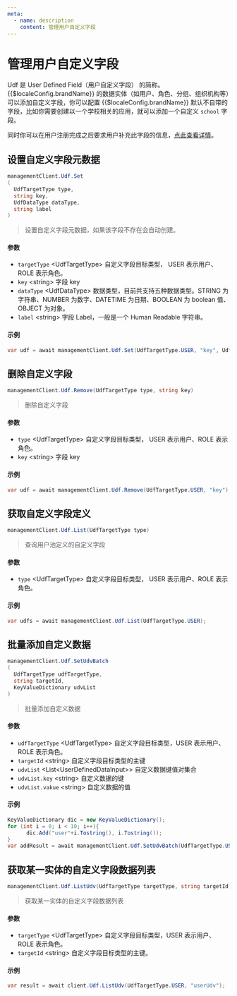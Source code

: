 ```yaml
---
meta:
  - name: description
    content: 管理用户自定义字段
---
```


# 管理用户自定义字段

<LastUpdated/>

Udf 是 User Defined Field（用户自定义字段） 的简称。{{$localeConfig.brandName}} 的数据实体（如用户、角色、分组、组织机构等）可以添加自定义字段，你可以配置 {{$localeConfig.brandName}} 默认不自带的字段，比如你需要创建以一个学校相关的应用，就可以添加一个自定义 `school` 字段。

同时你可以在用户注册完成之后要求用户补充此字段的信息，[点此查看详情](/guides/authentication/extensibility/user-defined-field.md)。

## 设置自定义字段元数据
```csharp
managementClient.Udf.Set
(
  UdfTargetType type,
  string key,
  UdfDataType dataType,
  string label
)
```
> 设置自定义字段元数据，如果该字段不存在会自动创建。

#### 参数

- `targetType` \<UdfTargetType\> 自定义字段目标类型， USER 表示用户、ROLE 表示角色。
- `key` \<string\> 字段 key
- `dataType` \<UdfDataType\> 数据类型，目前共支持五种数据类型。STRING 为字符串、NUMBER 为数字、DATETIME 为日期、BOOLEAN 为 boolean 值、OBJECT 为对象。
- `label` \<string\> 字段 Label，一般是一个 Human Readable 字符串。

#### 示例

```csharp
var udf = await managementClient.Udf.Set(UdfTargetType.USER, "key", UdfDataType.STRING, "label");
```

## 删除自定义字段
```csharp
managementClient.Udf.Remove(UdfTargetType type, string key)
```
> 删除自定义字段

#### 参数

- `type` \<UdfTargetType\> 自定义字段目标类型， USER 表示用户、ROLE 表示角色。
- `key` \<string\> 字段 key

#### 示例

```csharp
var udf = await managementClient.Udf.Remove(UdfTargetType.USER, "key");
```

## 获取自定义字段定义
```csharp
managementClient.Udf.List(UdfTargetType type)
```
> 查询用户池定义的自定义字段

#### 参数

- `type` \<UdfTargetType\> 自定义字段目标类型， USER 表示用户、ROLE 表示角色。

#### 示例

```csharp
var udfs = await managementClient.Udf.List(UdfTargetType.USER);
```

## 批量添加自定义数据
```csharp
managementClient.Udf.SetUdvBatch
(
  UdfTargetType udfTargetType, 
  string targetId,
  KeyValueDictionary udvList
)
```
> 批量添加自定义数据

#### 参数

- `udfTargetType` \<UdfTargetType\> 自定义字段目标类型，USER 表示用户、ROLE 表示角色。
- `targetId` \<string\> 自定义字段目标类型的主键
- `udvList` \<List\<UserDefinedDataInput\>\> 自定义数据键值对集合
- `udvList.key` \<string\> 自定义数据的键
- `udvList.vakue` \<string\> 自定义数据的值

#### 示例

```csharp
KeyValueDictionary dic = new KeyValueDictionary(); 
for (int i = 0; i < 10; i++){
      dic.Add("user"+i.Tostring(), i.Tostring());
}
var addResult = await managementClient.Udf.SetUdvBatch(UdfTargetType.USER, "userUdv", dic);
```


## 获取某一实体的自定义字段数据列表
```csharp
managementClient.Udf.ListUdv(UdfTargetType targetType, string targetId)
```
> 获取某一实体的自定义字段数据列表

#### 参数

- `targetType` \<UdfTargetType\> 自定义字段目标类型，USER 表示用户、ROLE 表示角色。
- `targetId` \<string\> 自定义字段目标类型的主键。

#### 示例

```csharp
var result = await client.Udf.ListUdv(UdfTargetType.USER, "userUdv");
```
